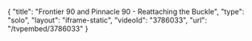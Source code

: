{
    "title": "Frontier 90 and Pinnacle 90 - Reattaching the Buckle",
    "type": "solo",
    "layout": "iframe-static",
    "videoId": "3786033",
    "url": "\/tvpembed\/3786033"
}